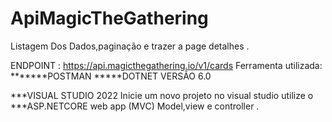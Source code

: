 # ApiMagicTheGathering

Listagem Dos Dados,paginação e trazer a page detalhes .

ENDPOINT : https://api.magicthegathering.io/v1/cards
Ferramenta utilizada: *******POSTMAN 
*****DOTNET VERSÃO 6.0


***VISUAL STUDIO 2022
Inicie um novo projeto no visual studio utilize o ***ASP.NETCORE web app (MVC) Model,view e controller .






